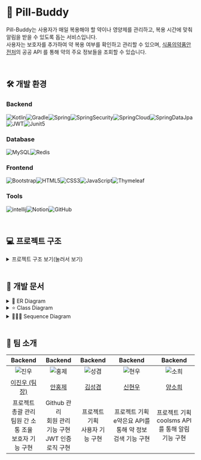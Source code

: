 # 💊 Pill-Buddy

Pill-Buddy는 사용자가 매일 복용해야 할 약이나 영양제를 관리하고, 복용 시간에 맞춰 알림을 받을 수 있도록 돕는 서비스입니다.<br> 사용자는 보호자를 추가하여 약 복용 여부를 확인하고 관리할 수 있으며, [식품의약품안전처](https://www.mfds.go.kr/index.do)의 공공 API 를 통해 약의 주요 정보들을 조회할 수 있습니다.


<br>

## 🛠️ 개발 환경

### Backend
![Kotlin](https://img.shields.io/badge/kotlin-%237F52FF.svg?style=for-the-badge&logo=kotlin&logoColor=white)![Gradle](https://img.shields.io/badge/Gradle-02303A.svg?style=for-the-badge&logo=Gradle&logoColor=white)![Spring](https://img.shields.io/badge/spring%20boot-%236DB33F.svg?style=for-the-badge&logo=spring&logoColor=white)![SpringSecurity](https://img.shields.io/badge/spring%20security-%230DB33F.svg?style=for-the-badge&logo=springsecurity&logoColor=white)![SpringCloud](https://img.shields.io/badge/spring%20cloud-%236DB33F.svg?style=for-the-badge&logo=spring&logoColor=white)![SpringDataJpa](https://img.shields.io/badge/spring%20data%20jpa-%231DB33F.svg?style=for-the-badge&logo=spring&logoColor=white)![JWT](https://img.shields.io/badge/JWT-black?style=for-the-badge&logo=JSON%20web%20tokens)![Junit5](https://img.shields.io/badge/Junit5-25A162?style=for-the-badge&logo=junit5&logoColor=white)

### Database
![MySQL](https://img.shields.io/badge/mysql-4479A1.svg?style=for-the-badge&logo=mysql&logoColor=white)![Redis](https://img.shields.io/badge/redis-%23DD0031.svg?style=for-the-badge&logo=redis&logoColor=white)

### Frontend
![Bootstrap](https://img.shields.io/badge/bootstrap-%238511FA.svg?style=for-the-badge&logo=bootstrap&logoColor=white)![HTML5](https://img.shields.io/badge/html5-%23E34F26.svg?style=for-the-badge&logo=html5&logoColor=white)![CSS3](https://img.shields.io/badge/css-%231572B6.svg?style=for-the-badge&logo=css3&logoColor=white)![JavaScript](https://img.shields.io/badge/javascript-%23323330.svg?style=for-the-badge&logo=javascript&logoColor=%23F7DF1E)![Thymeleaf](https://img.shields.io/badge/Thymeleaf-%23005C0F.svg?style=for-the-badge&logo=Thymeleaf&logoColor=white)

### Tools
![intellij](https://img.shields.io/badge/IntelliJ_IDEA-000000.svg?style=for-the-badge&logo=intellij-idea&logoColor=white)![Notion](https://img.shields.io/badge/Notion-000000?style=for-the-badge&logo=notion&logoColor=white)![GitHub](https://img.shields.io/badge/git-F05032?style=for-the-badge&logo=github&logoColor=white")

<br>

## 💻 프로젝트 구조

<details>
  <summary>프로젝트 구조 보기(눌러서 보기)</summary>

```yml
├── main
│   ├── kotlin
│   │   └── medinine
│   │       └── pill_buddy
│   │           ├── PillBuddyApplication.kt
│   │           │
│   │           ├── domain
│   │           │   ├── medicationApi
│   │           │   │   ├── config
│   │           │   │   │   ├── EntityToDtoMapper.kt
│   │           │   │   │   └── RestTemplateConfig.kt
│   │           │   │   ├── controller
│   │           │   │   │   ├── MedicationApiController.kt
│   │           │   │   │   └── MedicationWebController.kt
│   │           │   │   ├── dto
│   │           │   │   │   ├── JsonForm.kt
│   │           │   │   │   ├── MedicationDTO.kt
│   │           │   │   │   ├── MedicationForm.kt
│   │           │   │   │   └── MyPageImpl.kt
│   │           │   │   ├── entity
│   │           │   │   │   └── Medication.kt
│   │           │   │   ├── repository
│   │           │   │   │   └── MedicationApiRepository.kt
│   │           │   │   └── service
│   │           │   │       └── MedicationApiService.kt
│   │           │   │  
│   │           │   ├── notification
│   │           │   │   ├── controller
│   │           │   │   │   ├── NotificationController.kt
│   │           │   │   │   └── NotificationWebController.kt
│   │           │   │   ├── dto
│   │           │   │   │   ├── NotificationDTO.kt
│   │           │   │   │   └── UpdateNotificationDTO.kt
│   │           │   │   ├── entity
│   │           │   │   │   └── Notification.kt
│   │           │   │   ├── provider
│   │           │   │   │   └── SmsProvider.kt
│   │           │   │   ├── repository
│   │           │   │   │   └── NotificationRepository.kt
│   │           │   │   └── service
│   │           │   │       └── NotificationService.kt
│   │           │   │  
│   │           │   ├── record
│   │           │   │   ├── dto
│   │           │   │   │   └── RecordDTO.kt
│   │           │   │   ├── entity
│   │           │   │   │   ├── Record.kt
│   │           │   │   │   └── Taken.kt
│   │           │   │   ├── repository
│   │           │   │   │   └── RecordRepository.kt
│   │           │   │   └── service
│   │           │   │       ├── RecordService.kt
│   │           │   │       └── RecordServiceImpl.kt
│   │           │   │  
│   │           │   ├── user
│   │           │   │   ├── caregiver
│   │           │   │   │   ├── controller
│   │           │   │   │   │   └── CaregiverController.kt
│   │           │   │   │   ├── entity
│   │           │   │   │   │   └── Caregiver.kt
│   │           │   │   │   ├── repository
│   │           │   │   │   │   └── CaregiverRepository.kt
│   │           │   │   │   └── service
│   │           │   │   │       └── CaregiverService.kt
│   │           │   │   │  
│   │           │   │   ├── caretaker
│   │           │   │   │   ├── controller
│   │           │   │   │   │   └── CaretakerController.kt
│   │           │   │   │   ├── dto
│   │           │   │   │   │   └── CaretakerCaregiverDTO.kt
│   │           │   │   │   ├── entity
│   │           │   │   │   │   ├── Caretaker.kt
│   │           │   │   │   │   └── CaretakerCaregiver.kt
│   │           │   │   │   ├── repository
│   │           │   │   │   │   ├── CaretakerCaregiverRepository.kt
│   │           │   │   │   │   └── CaretakerRepository.kt
│   │           │   │   │   └── service
│   │           │   │   │       ├── CaretakerService.kt
│   │           │   │   │       └── CaretakerServiceImpl.kt
│   │           │   │   │  
│   │           │   │   ├── controller
│   │           │   │   │   ├── AuthController.kt
│   │           │   │   │   └── UserController.kt
│   │           │   │   ├── dto
│   │           │   │   │   ├── JoinDto.kt
│   │           │   │   │   ├── LoginDto.kt
│   │           │   │   │   ├── UserDto.kt
│   │           │   │   │   ├── UserPasswordUpdateDto.kt
│   │           │   │   │   ├── UserType.kt
│   │           │   │   │   └── UserUpdateDto.kt
│   │           │   │   ├── entity
│   │           │   │   │   ├── Role.kt
│   │           │   │   │   └── User.kt
│   │           │   │   │── service
│   │           │   │   │   ├── AuthService.kt
│   │           │   │   │   ├── CustomUserDetails.kt
│   │           │   │   │   ├── MyUserDetailService.kt
│   │           │   │   │   └── UserService.kt
│   │           │   │   │
│   │           │   │   ├── oauth
│   │           │   │   │   ├── constant
│   │           │   │   │   │   ├── KakaoProperty.kt
│   │           │   │   │   │   └── NaverProperty.kt
│   │           │   │   │   ├── controller
│   │           │   │   │   │   └── OAuthController.kt
│   │           │   │   │   ├── dto
│   │           │   │   │   │   ├── KakaoUserResponse.kt
│   │           │   │   │   │   ├── NaverUserResponse.kt
│   │           │   │   │   │   ├── OAuthProfile.kt
│   │           │   │   │   │   └── OAuthTokenResponse.kt
│   │           │   │   │   └── service
│   │           │   │   │       ├── OAuthClient.kt
│   │           │   │   │       ├── SocialLoginService.kt
│   │           │   │   │       ├── UserReader.kt
│   │           │   │   │       ├── kakao
│   │           │   │   │       │   ├── KakaoAuthClient.kt
│   │           │   │   │       │   ├── KakaoClient.kt
│   │           │   │   │       │   └── KakaoProfileClient.kt
│   │           │   │   │       └── naver
│   │           │   │   │           ├── NaverAuthClient.kt
│   │           │   │   │           ├── NaverClient.kt
│   │           │   │   │           └── NaverProfileClient.kt
│   │           │   │   │
│   │           │   │   └── profile
│   │           │   │       ├── controller
│   │           │   │       │   └── ProfileController.kt
│   │           │   │       ├── dto
│   │           │   │       │   └── ProfileUploadDto.kt
│   │           │   │       ├── entity
│   │           │   │       │   └── Image.kt
│   │           │   │       ├── repository
│   │           │   │       │   └── ImageRepository.kt
│   │           │   │       └── service
│   │           │   │           ├── ProfileService.kt
│   │           │   │           └── uploader
│   │           │   │               ├── CaregiverProfileUploader.kt
│   │           │   │               ├── CaretakerProfileUploader.kt
│   │           │   │               └── ProfileUploader.kt
│   │           │   │   │  
│   │           │   │   │  
│   │           │   └── userMedication
│   │           │       ├── controller
│   │           │       │   └── UserMedicationController.kt
│   │           │       ├── dto
│   │           │       │   └── UserMedicationDTO.kt
│   │           │       ├── entity
│   │           │       │   ├── Frequency.kt
│   │           │       │   ├── MedicationType.kt
│   │           │       │   └── UserMedication.kt
│   │           │       ├── repository
│   │           │       │   └── UserMedicationRepository.kt
│   │           │       └── service
│   │           │           ├── UserMedicationService.kt
│   │           │           └── UserMedicationServiceImpl.kt
│   │           └── global
│   │               ├── advice
│   │               │   └── GlobalExceptionHandler.kt
│   │               ├── config
│   │               │   ├── FeignConfig.kt
│   │               │   ├── RedisCacheConfig.kt
│   │               │   ├── RedisConfig.kt
│   │               │   ├── SecurityConfig.kt
│   │               │   └── SwaggerConfig.kt
│   │               ├── entity
│   │               │   └── BaseTimeEntity.kt
│   │               ├── exception
│   │               │   ├── ErrorCode.kt
│   │               │   ├── ErrorResponse.kt
│   │               │   └── PillBuddyCustomException.kt
│   │               ├── jwt
│   │               │   ├── JwtAccessDeniedHandler.kt
│   │               │   ├── JwtAuthenticationEntryPoint.kt
│   │               │   ├── JwtAuthenticationFilter.kt
│   │               │   ├── JwtToken.kt
│   │               │   └── JwtTokenProvider.kt
│   │               ├── redis
│   │               │   └── RedisUtils.kt
│   │               └── util
│   │                   └── UploadUtils.kt
│   │  
│   └── resources
│       ├── application-db.yml
│       ├── application.yml
│       ├── static
│       │   ├── LoginForm.html
│       │   ├── afterLogin.html
│       │   ├── css
│       │   │   └── styles.css
│       │   ├── index.html
│       │   └── js
│       │       └── scripts.js
│       └── templates
│           ├── create_notification.html
│           ├── medication
│           │   ├── medication.html
│           │   ├── medicationList.html
│           │   └── search.html
│           ├── notifications.html
│           └── update_notification.html
└── test
├── kotlin
│   └── medinine
│       └── pill_buddy
│           ├── PillBuddyApplicationTests.kt
│           ├── domain
│           │   ├── medicationApi
│           │   │   ├── controller
│           │   │   │   └── MedicationApiControllerTest.kt
│           │   │   └── service
│           │   │       └── MedicationApiServiceTest.kt
│           │   ├── notification
│           │   │   ├── controller
│           │   │   │   └── NotificationControllerTest.kt
│           │   │   ├── repository
│           │   │   │   └── NotificationRepositoryTest.kt
│           │   │   └── service
│           │   │       └── NotificationServiceTest.kt
│           │   ├── user
│           │   │   ├── caregiver
│           │   │   │   ├── controller
│           │   │   │   │   └── CaregiverControllerTest.kt
│           │   │   │   ├── repository
│           │   │   │   │   └── CaregiverRepositoryTest.kt
│           │   │   │   └── service
│           │   │   │       └── CaregiverServiceTest.kt
│           │   │   ├── caretaker
│           │   │   │   ├── controller
│           │   │   │   │   └── CaretakerControllerTest.kt
│           │   │   │   └── service
│           │   │   │       └── CaretakerServiceImplTest.kt
│           │   │   ├── controller
│           │   │   │   ├── AuthControllerTest.kt
│           │   │   │   └── UserControllerTest.kt
│           │   │   ├── oauth
│           │   │   │   └── service
│           │   │   │       └── KakaoOAuthServiceTest.kt
│           │   │   ├── profile
│           │   │   │   └── service
│           │   │   │       ├── ProfileServiceTest.kt
│           │   │   │       └── uploader
│           │   │   │           ├── CaregiverProfileUploaderTest.kt
│           │   │   │           └── CaretakerProfileUploaderTest.kt
│           │   │   └── service
│           │   │       ├── AuthServiceTest.kt
│           │   │       ├── MyUserDetailServiceTest.kt
│           │   │       └── UserServiceTest.kt
│           │   └── userMedication
│           │       ├── controller
│           │       │   └── UserMedicationControllerTest.kt
│           │       └── service
│           │           └── UserMedicationServiceImplTest.kt
│           └── global
│               └── jwt
│                   └── JwtTokenProviderTest.kt
└── resources
└── application.yml

```

</details>

<br>

## 📑 개발 문서

<details>
  <summary>🔗 ER Diagram</summary>

![ER Diagram](https://github.com/user-attachments/assets/a643e7fe-787c-48e1-ac56-33ba4c9d1914)

</details>

<details>
  <summary>⭐️ Class Diagram</summary>

![Class Diagram](https://github.com/user-attachments/assets/c2af143a-bb44-40f8-b5fe-beec11be6533)

</details>

<details>
  <summary>👨🏻‍💻 Sequence Diagram</summary>

<br>

<details>
  <summary>🔐 로그인</summary>

![로그인 Sequence Diagram](https://github.com/user-attachments/assets/08db32d9-0fe0-4f63-87a3-dcfdc72271fc)

</details>

<details>
  <summary>📲 소셜 로그인</summary>

![소셜 로그인 Sequence Diagram](https://github.com/user-attachments/assets/b3628ebb-a8eb-43d2-83df-1bc5d1d4b40a)

</details>

<details>
  <summary>♻️ 토큰 재발급</summary>

![토큰 재발급 Sequence Diagram](https://github.com/user-attachments/assets/9afa4ff9-86b8-482b-9c17-bcad349e289b)

</details>

<details>
  <summary>💌 알림 전송</summary>

![알림 전송 Sequence Diagram](https://github.com/user-attachments/assets/240e999c-7156-4d40-9485-ee35c06c20c6)

</details>


<details>
  <summary>💊 약 정보 검색</summary>

![약 정보 검색 Sequence Diagram](https://github.com/user-attachments/assets/8d620c59-19e3-420b-aba6-04f9398cd45c)

</details>

</details>





<br>

## 👬 팀 소개
|                                        Backend                                         |                                        Backend                                         |                           Backend                            |                           Backend                            |                           Backend                            |
|:--------------------------------------------------------------------------------------:|:--------------------------------------------------------------------------------------:|:-------------------------------------------------------------:|:-------------------------------------------------------------:|:-------------------------------------------------------------:|
| ![진우](https://github.com/user-attachments/assets/43b44089-e9a1-4e6a-89a1-b1bc9a8e8a4a) | ![홍제](https://github.com/user-attachments/assets/6ab12390-7dd5-46c7-88dd-b808a86de5dd) | ![성겸](https://github.com/user-attachments/assets/d12b5ad8-95b9-4e1c-a207-e99a7a123e38) | ![현우](https://github.com/user-attachments/assets/7e75a7a3-d77b-44bd-8dcb-080378caf6e9) | ![소희](https://github.com/user-attachments/assets/b729e0e6-2724-471f-b544-a31e46d0a0d6) |
|                        [이진우 (팀장)](https://github.com/jinw0olee)                        |                           [안홍제](https://github.com/hongjeZZ)                           |      [김성겸](https://github.com/xxxkyeom)      |      [신현우](https://github.com/Dia2Fan)      |      [양소희](https://github.com/MisaSohee)      |
|   프로젝트 총괄 관리<br>팀원 간 소통 조율<br>보호자 기능 구현   |                       Github 관리<br>회원 관리 기능 구현<br>JWT 인증 로직 구현                       | 프로젝트 기획<br>사용자 기능 구현 | 프로젝트 기획<br>e약은요 API를 통해 약 정보 검색 기능 구현 | 프로젝트 기획<br>coolsms API를 통해 알림 기능 구현 | 


